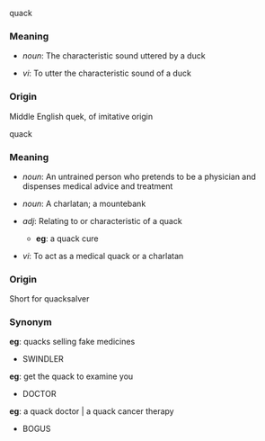 quack
### Meaning
+ _noun_: The characteristic sound uttered by a duck

+ _vi_: To utter the characteristic sound of a duck

### Origin

Middle English quek, of imitative origin

quack
### Meaning
+ _noun_: An untrained person who pretends to be a physician and dispenses medical advice and treatment
+ _noun_: A charlatan; a mountebank

+ _adj_: Relating to or characteristic of a quack
    + __eg__: a quack cure

+ _vi_: To act as a medical quack or a charlatan

### Origin

Short for quacksalver

### Synonym

__eg__: quacks selling fake medicines

+ SWINDLER

__eg__: get the quack to examine you

+ DOCTOR

__eg__: a quack doctor | a quack cancer therapy

+ BOGUS


